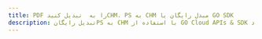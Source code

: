 ---title: PDF را به  تبدیل کنیدCHM، PS به CHM مبدل رایگان یا GO SDKdescription: تبدیل رایگانPS به CHM با استفاده از GO Cloud APIs & SDK همچنین اسناد PDF را در Cloud ایجاد، ویرایش و رندر کنید.---